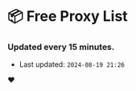 # :package: Free Proxy List
### Updated every 15 minutes.

- Last updated: `2024-08-19 21:26`

:heart:

